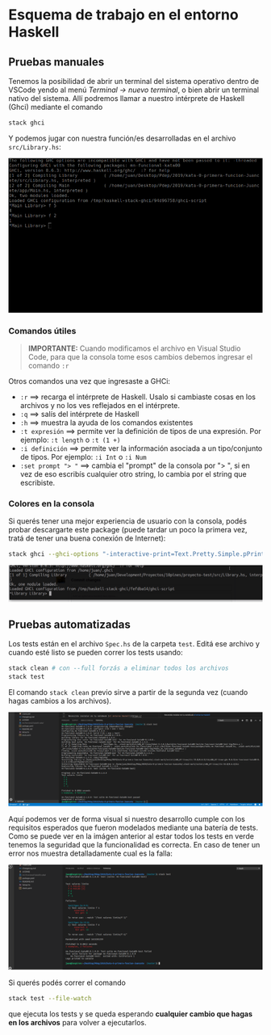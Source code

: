# Esquema de trabajo en el entorno Haskell

## Pruebas manuales

Tenemos la posibilidad de abrir un terminal del sistema operativo dentro de VSCode yendo al menú _Terminal -> nuevo terminal_, o bien abrir un terminal nativo del sistema. Allí podremos llamar a nuestro intérprete de Haskell (Ghci) mediante el comando

```bash
stack ghci
```

Y podemos jugar con nuestra función/es desarrolladas en el archivo `src/Library.hs`:

![](../../images/haskell/pruebas-manuales.png)

### Comandos útiles

> **IMPORTANTE:** Cuando modificamos el archivo en Visual Studio Code, para que la consola tome esos cambios debemos ingresar el comando `:r`

Otros comandos una vez que ingresaste a GHCi:

- `:r` ==> recarga el intérprete de Haskell. Usalo si cambiaste cosas en los archivos y no los ves reflejados en el intérprete.
- `:q` ==> salís del intérprete de Haskell
- `:h` ==> muestra la ayuda de los comandos existentes
- `:t expresión` ==> permite ver la definición de tipos de una expresión. Por ejemplo: `:t length` o `:t (1 +)`
- `:i definición` ==> permite ver la información asociada a un tipo/conjunto de tipos. Por ejemplo: `:i Int` o `:i Num`
- `:set prompt "> "` ==> cambia el "prompt" de la consola por "> ", si en vez de eso escribís cualquier otro string, lo cambia por el string que escribiste.



### Colores en la consola

Si querés tener una mejor experiencia de usuario con la consola, podés probar descargarte este package (puede tardar un poco la primera vez, tratá de tener una buena conexión de Internet):

```bash
stack ghci --ghci-options "-interactive-print=Text.Pretty.Simple.pPrint" --package pretty-simple
```

![](../../images/haskell/setPrompt.gif)

## Pruebas automatizadas

Los tests están en el archivo `Spec.hs` de la carpeta `test`. Editá ese archivo y cuando esté listo se pueden correr los tests usando:

```bash
stack clean # con --full forzás a eliminar todos los archivos
stack test
```

El comando `stack clean` previo sirve a partir de la segunda vez (cuando hagas cambios a los archivos).

![](../../images/haskell/tests.png)

Aquí podemos ver de forma visual si nuestro desarrollo cumple con los requisitos esperados que fueron modelados mediante una batería de tests. Como se puede ver en la imágen anterior al estar todos los tests en verde tenemos la seguridad que la funcionalidad es correcta. En caso de tener un error nos muestra detalladamente cual es la falla:

![](../../images/haskell/fail.png)

Si querés podés correr el comando

```bash
stack test --file-watch
```

que ejecuta los tests y se queda esperando **cualquier cambio que hagas en los archivos** para volver a ejecutarlos.
